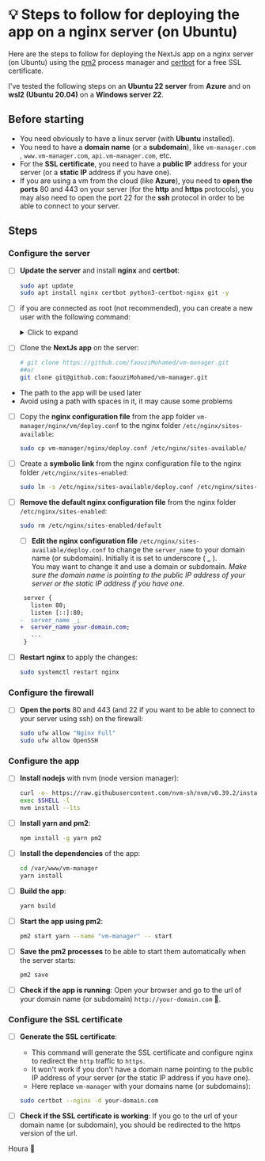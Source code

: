 # 💡 Steps to follow for deploying the app on a nginx server (on Ubuntu)

Here are the steps to follow for deploying the NextJs app on a nginx server (on
Ubuntu) using the [pm2](https://pm2.keymetrics.io/) process manager
and [certbot](https://certbot.eff.org/) for a free SSL certificate.

I've tested the following steps on an **Ubuntu 22 server** from **Azure** and
on **wsl2 (Ubuntu 20.04)** on a **Windows server 22**.

## Before starting

- You need obviously to have a linux server (with **Ubuntu** installed).
- You need to have a **domain name** (or a **subdomain**),
  like `vm-manager.com`
  , `www.vm-manager.com`, `api.vm-manager.com`, etc.
- For the **SSL certificate**, you need to have a **public IP** address for your
  server (or a **static IP** address if you have one).
- If you are using a vm from the cloud (like **Azure**), you need to **open the
  ports** 80 and 443 on your server (for the **http** and **https** protocols),
  you may also need to open the port 22 for the **ssh** protocol in order to be
  able to connect to your server.

## Steps

### Configure the server

- [ ] **Update the server** and install **nginx** and **certbot**:
  ```bash
  sudo apt update
  sudo apt install nginx certbot python3-certbot-nginx git -y
  ```
- [ ] if you are connected as root (not recommended), you can create a new user
  with the following command:
  <details>
    <summary>Click to expand</summary>

  1. Create a new user:

  ```bash
  adduser <username>
  ```

  1. Add the user to the sudo group:

  ```bash
  usermod -aG sudo <username>
  ```

  1. create an ssh folder for the user:

  ```bash
  mkdir /homePage/<username>/.ssh
  ```

  1. Copy the `authorized_keys` file from the root user to the new user:

  ```bash
  cp /root/.ssh/authorized_keys /homePage/<username>/.ssh/authorized_keys
  ```

  1. Make the `.ssh` folder and the `authorized_keys` file only readable by
     the user:

  ```bash
  sudo chmod 700 /homePage/<username>/.ssh
  sudo chmod 600 /homePage/<username>/.ssh/authorized_keys
  ```

  - You can now connect to your server from an ssh client using the new user:

    ```bash
    ssh -i <path-to-private-key> <username>@<server-ip>
    ```

</details>

- [ ] Clone the **NextJs app** on the server:

  ```bash
  # git clone https://github.com/faouziMohamed/vm-manager.git
  ##or
  git clone git@github.com:faouziMohamed/vm-manager.git
  ```

[//]: # ()

[//]: # (- [ ] 😻 I like to clone the app in the `/var/www` folder, but you can clone it)

[//]: # (  in any folder you want &#40;here I'm using the `/var/www/vm-manager` folder&#41;:)

[//]: # ()

[//]: # (  ```bash)

[//]: # (  sudo mv vm-manager /var/www/vm-manager)

[//]: # (  sudo chown -R <username>:<username> /var/www/vm-manager)

[//]: # (  ```)

- The path to the app will be used later
- Avoid using a path with spaces in it, it may cause some problems

- [ ] Copy the **nginx configuration file** from the app
  folder `vm-manager/nginx/vm/deploy.conf` to the nginx
  folder `/etc/nginx/sites-available`:
  ```bash
  sudo cp vm-manager/nginx/deploy.conf /etc/nginx/sites-available/
  ```
- [ ] Create a **symbolic link** from the nginx configuration file to the nginx
  folder `/etc/nginx/sites-enabled`:
  ```bash
  sudo ln -s /etc/nginx/sites-available/deploy.conf /etc/nginx/sites-enabled/
  ```
- [ ] **Remove the default nginx configuration file** from the nginx
  folder `/etc/nginx/sites-enabled`:

  ```bash
  sudo rm /etc/nginx/sites-enabled/default
  ```

  - [ ] **Edit the nginx configuration
    file** `/etc/nginx/sites-available/deploy.conf` to change the `server_name`
    to your domain name (or subdomain). Initially it is set to underscore ( _ ).  
    You may want to change it and use a domain or subdomain. _Make sure the domain name
    is pointing to the public IP address of your server or the static IP address
    if you have one_.

   ```diff
    server {
      listen 80;
      listen [::]:80;
   -  server_name _;
   +  server_name your-domain.com;
      ...
    }
   ```

- [ ] **Restart nginx** to apply the changes:
  ```bash
  sudo systemctl restart nginx
  ```

### Configure the firewall

- [ ] **Open the ports** 80 and 443 (and 22 if you want to be able to connect to
  your server using ssh) on the firewall:
  ```bash
  sudo ufw allow "Nginx Full"
  sudo ufw allow OpenSSH
  ```

### Configure the app

- [ ] **Install nodejs** with nvm (node version manager):
  ```bash
  curl -o- https://raw.githubusercontent.com/nvm-sh/nvm/v0.39.2/install.sh | bash
  exec $SHELL -l
  nvm install --lts
  ```
- [ ] **Install yarn and pm2**:
  ```bash
  npm install -g yarn pm2
  ```
- [ ] **Install the dependencies** of the app:
  ```bash
  cd /var/www/vm-manager
  yarn install
  ```
- [ ] **Build the app**:
  ```bash
  yarn build
  ```
- [ ] **Start the app using pm2**:
  ```bash
  pm2 start yarn --name "vm-manager" -- start
  ```
- [ ] **Save the pm2 processes** to be able to start them automatically when the
  server starts:

  ```bash
  pm2 save
  ```

- [ ] **Check if the app is running**:
  Open your browser and go to the url of your domain name (or
  subdomain) `http://your-domain.com` 🎉.

### Configure the SSL certificate

- [ ] **Generate the SSL certificate**:

  - This command will generate the SSL certificate and configure nginx to
    redirect the `http` traffic to `https`.
  - It won't work if you don't have a domain name pointing to the public IP
    address of your server (or the static IP address if you have one).
  - Here replace `vm-manager` with your domains name (or subdomains):

  ```bash
  sudo certbot --nginx -d your-domain.com
  ```

- [ ] **Check if the SSL certificate is working**:
  If you go to the url of your domain name (or subdomain), you should be
  redirected to the https version of the url.

Houra 🎉
